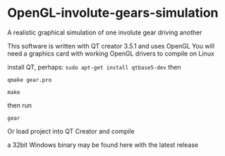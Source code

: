 # OpenGL-involute-gears-simulation
A realistic graphical simulation of one involute gear driving another

This software is written with QT creator 3.5.1 and uses OpenGL
You will need a graphics card with working OpenGL drivers
to compile on Linux

install QT, perhaps: `sudo apt-get install qtbase5-dev`
then

`qmake gear.pro`

`make`

then run

`gear`

Or load project into QT Creator and compile

a 32bit Windows binary may be found here with the latest release
